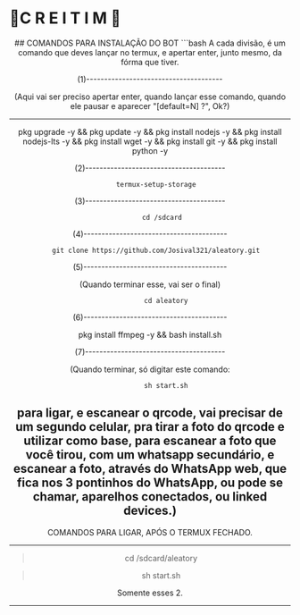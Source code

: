 # 👑C R E I T I M 👑
<div align="center">
<giphy src="https://www.google.com/url?sa=t&source=web&rct=j&url=https://tenor.com/search/anime-boy-gifs&ved=2ahUKEwjw3-r4gufzAhXAHrkGHeYkBmQQo7QBegQICRAB&usg=AOvVaw0uBjDpg0f1ew52Ma4thB5z" alt="Creitim" width="300" />

<div> 
## COMANDOS PARA INSTALAÇÃO DO BOT
```bash
 A cada divisão, é um comando que deves lançar no termux, e apertar enter, junto mesmo, da fórma que tiver.

(1)--------------------------------------

(Aqui vai ser preciso apertar enter, quando lançar esse comando, quando ele pausar e aparecer "[default=N] ?", Ok?)

------------------------------------------

pkg upgrade -y && pkg update -y && pkg install nodejs -y && pkg install nodejs-lts -y && pkg install wget -y && pkg install git -y && pkg install python -y


(2)---------------------------------------

        termux-setup-storage 

(3)---------------------------------------

          cd /sdcard

(4)----------------------------------------

       git clone https://github.com/Josival321/aleatory.git

(5)----------------------------------------

(Quando terminar esse, vai ser o final)

            cd aleatory

(6)----------------------------------------
    
  pkg install ffmpeg -y && bash install.sh

(7)---------------------------------------

(Quando terminar, só digitar este comando:


             sh start.sh 


para ligar, e escanear o qrcode, vai precisar de um segundo celular, pra tirar a foto do qrcode e utilizar como base, para escanear a foto que você tirou, com um whatsapp secundário, e escanear a foto, através do WhatsApp web, que fica nos 3 pontinhos do WhatsApp, ou pode se chamar, aparelhos conectados, ou linked devices.)
-------------------------------------------

COMANDOS PARA LIGAR, APÓS O TERMUX FECHADO. 

-------------------------------------------

>    cd /sdcard/aleatory 

>    sh start.sh 

Somente esses 2.

-------------------------------------------
```
